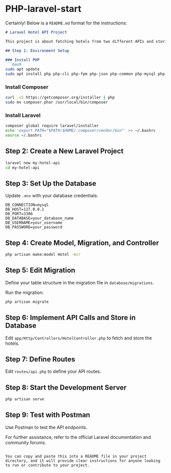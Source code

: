 # PHP-laravel-start
Certainly! Below is a `README.md` format for the instructions:

```markdown
# Laravel Hotel API Project

This project is about fetching hotels from two different APIs and storing them in a local database using the Laravel framework.

## Step 1: Environment Setup

### Install PHP
```bash
sudo apt update
sudo apt install php php-cli php-fpm php-json php-common php-mysql php-zip php-gd php-mbstring php-curl php-xml php-pear php-bcmath
```

### Install Composer
```bash
curl -sS https://getcomposer.org/installer | php
sudo mv composer.phar /usr/local/bin/composer
```

### Install Laravel
```bash
composer global require laravel/installer
echo 'export PATH="$PATH:$HOME/.composer/vendor/bin"' >> ~/.bashrc
source ~/.bashrc
```

## Step 2: Create a New Laravel Project
```bash
laravel new my-hotel-api
cd my-hotel-api
```

## Step 3: Set Up the Database
Update `.env` with your database credentials:
```env
DB_CONNECTION=mysql
DB_HOST=127.0.0.1
DB_PORT=3306
DB_DATABASE=your_database_name
DB_USERNAME=your_username
DB_PASSWORD=your_password
```

## Step 4: Create Model, Migration, and Controller
```bash
php artisan make:model Hotel -mcr
```

## Step 5: Edit Migration
Define your table structure in the migration file in `database/migrations`.

Run the migration:
```bash
php artisan migrate
```

## Step 6: Implement API Calls and Store in Database
Edit `app/Http/Controllers/HotelController.php` to fetch and store the hotels.

## Step 7: Define Routes
Edit `routes/api.php` to define your API routes.

## Step 8: Start the Development Server
```bash
php artisan serve
```

## Step 9: Test with Postman
Use Postman to test the API endpoints.

For further assistance, refer to the official Laravel documentation and community forums.
```

You can copy and paste this into a README file in your project directory, and it will provide clear instructions for anyone looking to run or contribute to your project.
